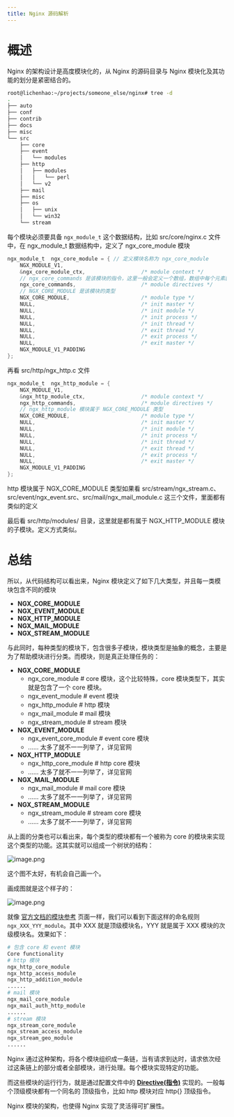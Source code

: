 ```yaml
---
title: Nginx 源码解析
---
```


# 概述

Nginx 的架构设计是高度模块化的，从 Nginx 的源码目录与 Nginx 模块化及其功能的划分是紧密结合的。

```bash
root@lichenhao:~/projects/someone_else/nginx# tree -d
.
├── auto
├── conf
├── contrib
├── docs
├── misc
└── src
    ├── core
    ├── event
    │   └── modules
    ├── http
    │   ├── modules
    │   │   └── perl
    │   └── v2
    ├── mail
    ├── misc
    ├── os
    │   ├── unix
    │   └── win32
    └── stream
```

每个模块必须要具备 `ngx_module_t` 这个数据结构，比如 src/core/nginx.c 文件中，在 ngx_module_t 数据结构中，定义了 ngx_core_module 模块

```c
ngx_module_t  ngx_core_module = { // 定义模块名称为 ngx_core_module
    NGX_MODULE_V1,
    &ngx_core_module_ctx,                  /* module context */
    // ngx_core_commands 是该模块的指令，这里一般会定义一个数组，数组中每个元素就是一个指令
    ngx_core_commands,                     /* module directives */
    // NGX_CORE_MODULE 是该模块的类型
    NGX_CORE_MODULE,                       /* module type */
    NULL,                                  /* init master */
    NULL,                                  /* init module */
    NULL,                                  /* init process */
    NULL,                                  /* init thread */
    NULL,                                  /* exit thread */
    NULL,                                  /* exit process */
    NULL,                                  /* exit master */
    NGX_MODULE_V1_PADDING
};
```

再看 src/http/ngx_http.c 文件

```c
ngx_module_t  ngx_http_module = {
    NGX_MODULE_V1,
    &ngx_http_module_ctx,                  /* module context */
    ngx_http_commands,                     /* module directives */
    // ngx_http_module 模块属于 NGX_CORE_MODULE 类型
    NGX_CORE_MODULE,                       /* module type */
    NULL,                                  /* init master */
    NULL,                                  /* init module */
    NULL,                                  /* init process */
    NULL,                                  /* init thread */
    NULL,                                  /* exit thread */
    NULL,                                  /* exit process */
    NULL,                                  /* exit master */
    NGX_MODULE_V1_PADDING
};
```

http 模块属于 NGX_CORE_MODULE 类型如果看 src/stream/ngx_stream.c、src/event/ngx_event.src、src/mail/ngx_mail_module.c 这三个文件，里面都有类似的定义

最后看 src/http/modules/ 目录，这里就是都有属于 NGX_HTTP_MODULE 模块的子模块。定义方式类似。

# 总结

所以，从代码结构可以看出来，Nginx 模块定义了如下几大类型，并且每一类模块包含不同的模块

- **NGX_CORE_MODULE**
- **NGX_EVENT_MODULE**
- **NGX_HTTP_MODULE**
- **NGX_MAIL_MODULE**
- **NGX_STREAM_MODULE**

与此同时，每种类型的模块下，包含很多子模块，模块类型是抽象的概念，主要是为了帮助模块进行分类。而模块，则是真正处理任务的：

- **NGX_CORE_MODULE**
  - ngx_core_module # core 模块，这个比较特殊，core 模块类型下，其实就是包含了一个 core 模块。
  - ngx_event_module # event 模块
  - ngx_http_module # http 模块
  - ngx_mail_module # mail 模块
  - ngx_stream_module # stream 模块
- **NGX_EVENT_MODULE**
  - ngx_event_core_module # event core 模块
  - ...... 太多了就不一一列举了，详见官网
- **NGX_HTTP_MODULE**
  - ngx_http_core_module # http core 模块
  - ...... 太多了就不一一列举了，详见官网
- **NGX_MAIL_MODULE**
  - ngx_mail_module # mail core 模块
  - ...... 太多了就不一一列举了，详见官网
- **NGX_STREAM_MODULE**
  - ngx_stream_module # stream core 模块
  - ...... 太多了就不一一列举了，详见官网

从上面的分类也可以看出来，每个类型的模块都有一个被称为 core 的模块来实现这个类型的功能。这其实就可以组成一个树状的结构：

![image.png](https://notes-learning.oss-cn-beijing.aliyuncs.com/eygybr/1619798135171-e81a3491-2566-4f50-ab0f-4b0868a5670e.png)

这个图不太好，有机会自己画一个。

画成图就是这个样子的：

![image.png](https://notes-learning.oss-cn-beijing.aliyuncs.com/eygybr/1619768579247-4047676f-2ece-4b9c-bed2-7d53d7f32ae4.png)

就像 [官方文档的模块参考](http://nginx.org/en/docs/) 页面一样，我们可以看到下面这样的命名规则 `ngx_XXX_YYY_module`。其中 XXX 就是顶级模块名，YYY 就是属于 XXX 模块的次级模块名。效果如下：

```bash
# 包含 core 和 event 模块
Core functionality
# http 模块
ngx_http_core_module
ngx_http_access_module
ngx_http_addition_module
......
# mail 模块
ngx_mail_core_module
ngx_mail_auth_http_module
......
# stream 模块
ngx_stream_core_module
ngx_stream_access_module
ngx_stream_geo_module
......
```

Nginx 通过这种架构，将各个模块组织成一条链，当有请求到达时，请求依次经过这条链上的部分或者全部模块，进行处理。每个模块实现特定的功能。

而这些模块的运行行为，就是通过配置文件中的 [**Directive(指令)**](docs/Web/Nginx/Nginx%20配置详解/Nginx%20配置详解.md) 实现的。一般每个顶级模块都有一个同名的 顶级指令，比如 http 模块对应 http{} 顶级指令。

Nginx 模块的架构，也使得 Nginx 实现了灵活得可扩展性。
